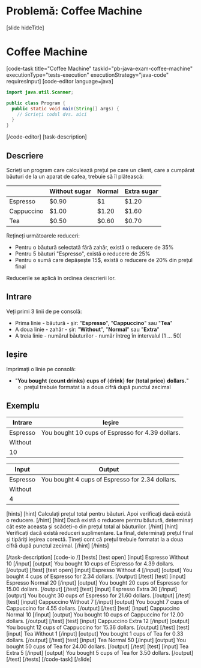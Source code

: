 ﻿# Problemă: Coffee Machine
[slide hideTitle]
# Coffee Machine
[code-task title="Coffee Machine" taskId="pb-java-exam-coffee-machine" executionType="tests-execution" executionStrategy="java-code" requiresInput]
[code-editor language=java]
```java
import java.util.Scanner;

public class Program {
  public static void main(String[] args) {
    // Scrieți codul dvs. aici
  }
}
```
[/code-editor]
[task-description]
## Descriere
Scrieți un program care calculează prețul pe care un client, care a cumpărat băuturi de la un aparat de cafea, trebuie să îl plătească:

|   | **Without sugar** | **Normal** | **Extra sugar** |
|---|---|---|---|
| Espresso | $0.90 | $1 | $1.20 |
| Cappuccino | $1.00 | $1.20 | $1.60|
| Tea | $0.50 | $0.60 | $0.70 |

Rețineți următoarele reduceri:
- Pentru o băutură selectată fără zahăr, există o reducere de 35%
- Pentru 5 băuturi "Espresso", există o reducere de 25%
- Pentru o sumă care depășește 15$, există o reducere de 20% din prețul final

Reducerile se aplică în ordinea descrierii lor.

## Intrare
Veți primi 3 linii de pe consolă:
- Prima linie - băutură - șir: "**Espresso**", "**Cappuccino**" sau "**Tea**" 
- A doua linie - zahăr - șir: "**Without**", "**Normal**" sau "**Extra**"
- A treia linie - numărul băuturilor - număr întreg în intervalul [1 ... 50]

## Ieșire
Imprimați o linie pe consolă:
- "**You bought** \{**count drinks**\} **cups of** \{**drink**\} **for** \{**total price**\} **dollars.**"
	 - prețul trebuie formatat la a doua cifră după punctul zecimal

## Exemplu
|**Intrare**|**Ieșire** |
| --- | --- |
| Espresso | You bought 10 cups of Espresso for 4.39 dollars. |
| Without |  |
| 10 |  |

| **Input** | **Output** |
| --- | --- |
| Espresso | You bought 4 cups of Espresso for 2.34 dollars. |
| Without |  |
| 4 |  |

[hints]
[hint]
Calculați prețul total pentru băuturi. Apoi verificați dacă există o reducere.
[/hint]
[hint]
Dacă există o reducere pentru băutură, determinați cât este aceasta și scădeți-o din prețul total al băuturilor.
[/hint]
[hint]
Verificați dacă există reduceri suplimentare.
La final, determinați prețul final și tipăriți ieșirea corectă. Țineți cont că prețul trebuie formatat la a doua cifră după punctul zecimal.
[/hint]
[/hints]

[/task-description]
[code-io /]
[tests]
[test open]
[input]
Espresso
Without
10
[/input]
[output]
You bought 10 cups of Espresso for 4.39 dollars.
[/output]
[/test]
[test open]
[input]
Espresso
Without
4
[/input]
[output]
You bought 4 cups of Espresso for 2.34 dollars.
[/output]
[/test]
[test]
[input]
Espresso
Normal
20
[/input]
[output]
You bought 20 cups of Espresso for 15.00 dollars.
[/output]
[/test]
[test]
[input]
Espresso
Extra
30
[/input]
[output]
You bought 30 cups of Espresso for 21.60 dollars.
[/output]
[/test]
[test]
[input]
Cappuccino
Without
7
[/input]
[output]
You bought 7 cups of Cappuccino for 4.55 dollars.
[/output]
[/test]
[test]
[input]
Cappuccino
Normal
10
[/input]
[output]
You bought 10 cups of Cappuccino for 12.00 dollars.
[/output]
[/test]
[test]
[input]
Cappuccino
Extra
12
[/input]
[output]
You bought 12 cups of Cappuccino for 15.36 dollars.
[/output]
[/test]
[test]
[input]
Tea
Without
1
[/input]
[output]
You bought 1 cups of Tea for 0.33 dollars.
[/output]
[/test]
[test]
[input]
Tea
Normal
50
[/input]
[output]
You bought 50 cups of Tea for 24.00 dollars.
[/output]
[/test]
[test]
[input]
Tea
Extra
5
[/input]
[output]
You bought 5 cups of Tea for 3.50 dollars.
[/output]
[/test]
[/tests]
[/code-task]
[/slide]
